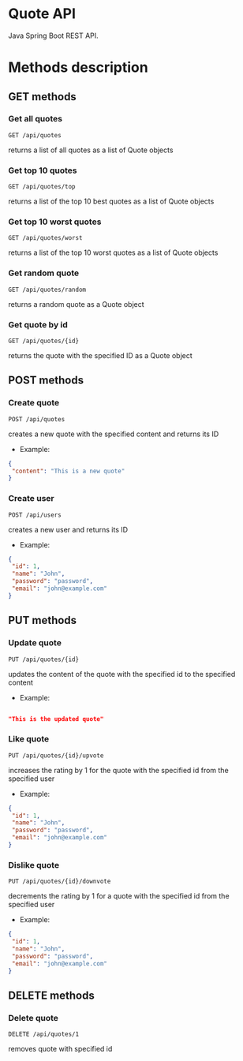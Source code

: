 # Quote API
Java Spring Boot REST API.  

# Methods description
## GET methods
### Get all quotes
```
GET /api/quotes
```
returns a list of all quotes as a list of Quote objects
### Get top 10 quotes
```
GET /api/quotes/top
 ```
returns a list of the top 10 best quotes as a list of Quote objects
### Get top 10 worst quotes
```
GET /api/quotes/worst
```
returns a list of the top 10 worst quotes as a list of Quote objects
### Get random quote
```
GET /api/quotes/random
```
returns a random quote as a Quote object
### Get quote by id
```
GET /api/quotes/{id}
```
returns the quote with the specified ID as a Quote object

## POST methods
### Create quote
```
POST /api/quotes
```
creates a new quote with the specified content and returns its ID
 * Example:
 ```json
{
  "content": "This is a new quote"
}
```
### Create user
```
POST /api/users
```
creates a new user and returns its ID
 * Example:
 ```json
{
  "id": 1,
  "name": "John",
  "password": "password",
  "email": "john@example.com"
}
```

## PUT methods
### Update quote
```
PUT /api/quotes/{id}
```
updates the content of the quote with the specified id to the specified content
 * Example:
 ```json
 
"This is the updated quote"

```
### Like quote
```
PUT /api/quotes/{id}/upvote
```
increases the rating by 1 for the quote with the specified id from the specified user
 * Example:
 ```json
{
  "id": 1,
  "name": "John",
  "password": "password",
  "email": "john@example.com"
}
```
### Dislike quote
```
PUT /api/quotes/{id}/downvote
```
decrements the rating by 1 for a quote with the specified id from the specified user
 * Example:
 ```json
{
  "id": 1,
  "name": "John",
  "password": "password",
  "email": "john@example.com"
}
```

## DELETE methods
### Delete quote
```
DELETE /api/quotes/1
```
removes quote with specified id
